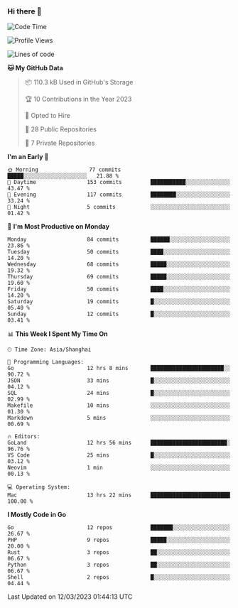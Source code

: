 ### Hi there 👋

<!--START_SECTION:waka-->
![Code Time](http://img.shields.io/badge/Code%20Time-3%2C987%20hrs%203%20mins-blue)

![Profile Views](http://img.shields.io/badge/Profile%20Views-5-blue)

![Lines of code](https://img.shields.io/badge/From%20Hello%20World%20I%27ve%20Written-1.3%20million%20lines%20of%20code-blue)

**🐱 My GitHub Data** 

> 📦 110.3 kB Used in GitHub's Storage 
 > 
> 🏆 10 Contributions in the Year 2023
 > 
> 💼 Opted to Hire
 > 
> 📜 28 Public Repositories 
 > 
> 🔑 7 Private Repositories 
 > 
**I'm an Early 🐤** 

```text
🌞 Morning                77 commits          █████░░░░░░░░░░░░░░░░░░░░   21.88 % 
🌆 Daytime                153 commits         ███████████░░░░░░░░░░░░░░   43.47 % 
🌃 Evening                117 commits         ████████░░░░░░░░░░░░░░░░░   33.24 % 
🌙 Night                  5 commits           ░░░░░░░░░░░░░░░░░░░░░░░░░   01.42 % 
```
📅 **I'm Most Productive on Monday** 

```text
Monday                   84 commits          ██████░░░░░░░░░░░░░░░░░░░   23.86 % 
Tuesday                  50 commits          ████░░░░░░░░░░░░░░░░░░░░░   14.20 % 
Wednesday                68 commits          █████░░░░░░░░░░░░░░░░░░░░   19.32 % 
Thursday                 69 commits          █████░░░░░░░░░░░░░░░░░░░░   19.60 % 
Friday                   50 commits          ████░░░░░░░░░░░░░░░░░░░░░   14.20 % 
Saturday                 19 commits          █░░░░░░░░░░░░░░░░░░░░░░░░   05.40 % 
Sunday                   12 commits          █░░░░░░░░░░░░░░░░░░░░░░░░   03.41 % 
```


📊 **This Week I Spent My Time On** 

```text
🕑︎ Time Zone: Asia/Shanghai

💬 Programming Languages: 
Go                       12 hrs 8 mins       ███████████████████████░░   90.72 % 
JSON                     33 mins             █░░░░░░░░░░░░░░░░░░░░░░░░   04.12 % 
SQL                      24 mins             █░░░░░░░░░░░░░░░░░░░░░░░░   02.99 % 
Makefile                 10 mins             ░░░░░░░░░░░░░░░░░░░░░░░░░   01.30 % 
Markdown                 5 mins              ░░░░░░░░░░░░░░░░░░░░░░░░░   00.69 % 

🔥 Editors: 
GoLand                   12 hrs 56 mins      ████████████████████████░   96.76 % 
VS Code                  25 mins             █░░░░░░░░░░░░░░░░░░░░░░░░   03.12 % 
Neovim                   1 min               ░░░░░░░░░░░░░░░░░░░░░░░░░   00.13 % 

💻 Operating System: 
Mac                      13 hrs 22 mins      █████████████████████████   100.00 % 
```

**I Mostly Code in Go** 

```text
Go                       12 repos            ███████░░░░░░░░░░░░░░░░░░   26.67 % 
PHP                      9 repos             █████░░░░░░░░░░░░░░░░░░░░   20.00 % 
Rust                     3 repos             ██░░░░░░░░░░░░░░░░░░░░░░░   06.67 % 
Python                   3 repos             ██░░░░░░░░░░░░░░░░░░░░░░░   06.67 % 
Shell                    2 repos             █░░░░░░░░░░░░░░░░░░░░░░░░   04.44 % 
```




 Last Updated on 12/03/2023 01:44:13 UTC
<!--END_SECTION:waka-->

